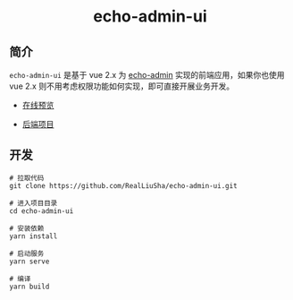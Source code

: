 <h1 align="center">echo-admin-ui</h1>

## 简介

`echo-admin-ui` 是基于 vue 2.x 为 [echo-admin](https://github.com/RealLiuSha/echo-admin) 实现的前端应用，如果你也使用 vue 2.x 则不用考虑权限功能如何实现，即可直接开展业务开发。

- [在线预览](https://admin.srelab.cn/#/system/menu)

- [后端项目](https://github.com/RealLiuSha/echo-admin)


## 开发

```
# 拉取代码
git clone https://github.com/RealLiuSha/echo-admin-ui.git

# 进入项目目录
cd echo-admin-ui

# 安装依赖
yarn install

# 启动服务
yarn serve

# 编译
yarn build
```
